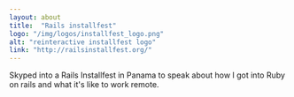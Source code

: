 ```yaml
---
layout: about
title:  "Rails installfest"
logo: "/img/logos/installfest_logo.png"
alt: "reinteractive installfest logo"
link: "http://railsinstallfest.org/"
---
```


Skyped into a Rails Installfest in Panama to speak about how I got into Ruby on rails and what it's like to work remote.
